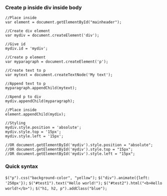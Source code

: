 ### Create p inside div inside body
```
//Place inside
var element = document.getElementById("mainheader");

//Create div element
var mydiv = document.createElement('div');

//Give id
mydiv.id = 'mydiv';

//Create p element
var myparagraph = document.createElement('p');

//Create text to p
var mytext = document.createTextNode('My text');

//Append text to p
myparagraph.appendChild(mytext);

//Apend p to div
mydiv.appendChild(myparagraph);

//Place inside
element.appendChild(mydiv);

//Styling
mydiv.style.position = 'absolute';
mydiv.style.top = '15px';
mydiv.style.left = '15px';

//OR document.getElementById('mydiv').style.position = "absolute";
//OR document.getElementById('mydiv').style.top = "15px";
//OR document.getElementById('mydiv').style.left = "15px";
```
### Quick syntax
`$("p").css("background-color", "yellow");`
`$("div").animate({left: '250px'});`
`$("#test1").text("Hello world!");`
`$("#test2").html("<b>Hello world!</b>");`
`$("h1, h2, p").addClass("blue");`
